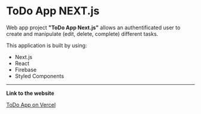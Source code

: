 # **ToDo App NEXT.js**

Web app project **"ToDo App Next.js"** allows an authentificated user to create and manipulate (edit, delete, complete) different tasks.

This application is built by using:
- Next.js
- React
- Firebase
- Styled Components

---

**Link to the website**

[ToDo App on Vercel](https://todo-app-next-ou2ejufte-valeriyakaretnikova.vercel.app/)